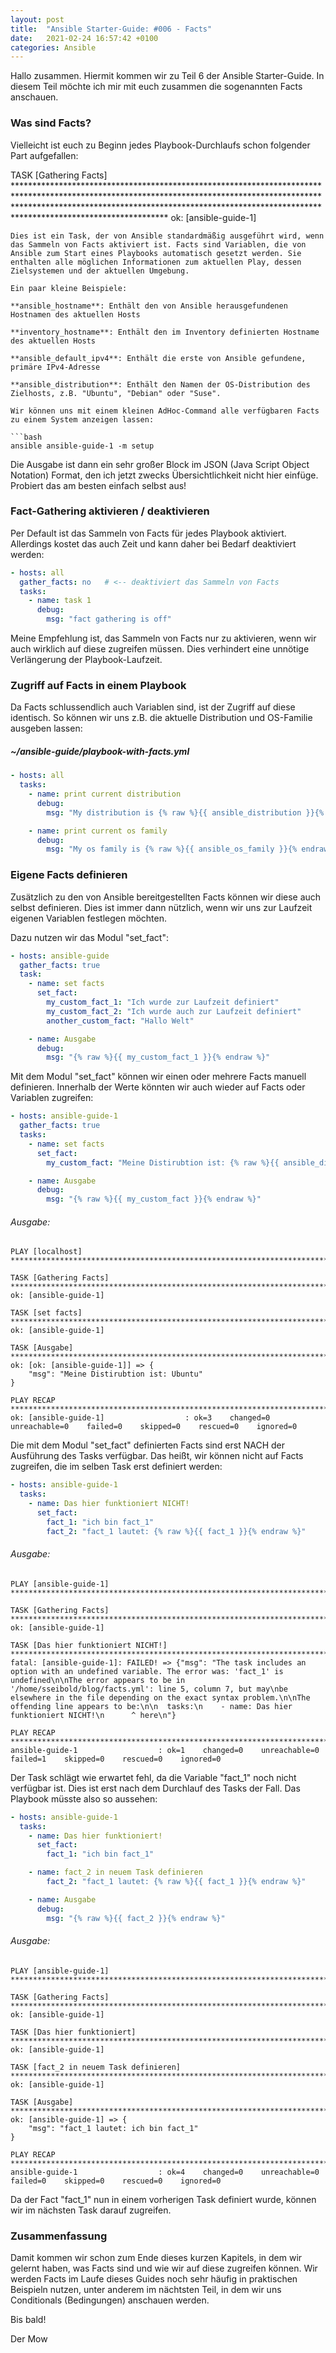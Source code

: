 ```yaml
---
layout: post
title:  "Ansible Starter-Guide: #006 - Facts" 
date:   2021-02-24 16:57:42 +0100
categories: Ansible
---
```


Hallo zusammen. Hiermit kommen wir zu Teil 6 der Ansible Starter-Guide. In diesem Teil möchte ich mir mit euch zusammen die sogenannten Facts anschauen.

### Was sind Facts?

Vielleicht ist euch zu Beginn jedes Playbook-Durchlaufs schon folgender Part aufgefallen:

TASK [Gathering Facts] *********************************************************************************************************************************************************************************************************************************************************
ok: [ansible-guide-1]
```
Dies ist ein Task, der von Ansible standardmäßig ausgeführt wird, wenn das Sammeln von Facts aktiviert ist. Facts sind Variablen, die von Ansible zum Start eines Playbooks automatisch gesetzt werden. Sie enthalten alle möglichen Informationen zum aktuellen Play, dessen Zielsystemen und der aktuellen Umgebung. 

Ein paar kleine Beispiele:

**ansible_hostname**: Enthält den von Ansible herausgefundenen Hostnamen des aktuellen Hosts

**inventory_hostname**: Enthält den im Inventory definierten Hostname des aktuellen Hosts

**ansible_default_ipv4**: Enthält die erste von Ansible gefundene, primäre IPv4-Adresse

**ansible_distribution**: Enthält den Namen der OS-Distribution des Zielhosts, z.B. "Ubuntu", "Debian" oder "Suse".

Wir können uns mit einem kleinen AdHoc-Command alle verfügbaren Facts zu einem System anzeigen lassen:

```bash
ansible ansible-guide-1 -m setup
```

Die Ausgabe ist dann ein sehr großer Block im JSON (Java Script Object Notation) Format, den ich jetzt zwecks Übersichtlichkeit nicht hier einfüge. Probiert das am besten einfach selbst aus!

### Fact-Gathering aktivieren / deaktivieren
Per Default ist das Sammeln von Facts für jedes Playbook aktiviert. Allerdings kostet das auch Zeit und kann daher bei Bedarf deaktiviert werden:

```yaml
- hosts: all
  gather_facts: no   # <-- deaktiviert das Sammeln von Facts
  tasks:
    - name: task 1
      debug:
        msg: "fact gathering is off"

```

Meine Empfehlung ist, das Sammeln von Facts nur zu aktivieren, wenn wir auch wirklich auf diese zugreifen müssen. Dies verhindert eine unnötige Verlängerung der Playbook-Laufzeit.

### Zugriff auf Facts in einem Playbook

Da Facts schlussendlich auch Variablen sind, ist der Zugriff auf diese identisch. So können wir uns z.B. die aktuelle Distribution und OS-Familie ausgeben lassen:

##### ~/ansible-guide/playbook-with-facts.yml
```yaml
- hosts: all
  tasks:
    - name: print current distribution
      debug:
        msg: "My distribution is {% raw %}{{ ansible_distribution }}{% endraw %}"

    - name: print current os family
      debug:
        msg: "My os family is {% raw %}{{ ansible_os_family }}{% endraw %}"

```

### Eigene Facts definieren
Zusätzlich zu den von Ansible bereitgestellten Facts können wir diese auch selbst definieren. Dies ist immer dann nützlich, wenn wir uns zur Laufzeit eigenen Variablen festlegen möchten.

Dazu nutzen wir das Modul "set_fact":

```yaml
- hosts: ansible-guide
  gather_facts: true
  task:
    - name: set facts
      set_fact:
        my_custom_fact_1: "Ich wurde zur Laufzeit definiert"
        my_custom_fact_2: "Ich wurde auch zur Laufzeit definiert"
        another_custom_fact: "Hallo Welt"

    - name: Ausgabe
      debug:
        msg: "{% raw %}{{ my_custom_fact_1 }}{% endraw %}"
```

Mit dem Modul "set_fact" können wir einen oder mehrere Facts manuell definieren. Innerhalb der Werte könnten wir auch wieder auf Facts oder Variablen zugreifen:

```yaml
- hosts: ansible-guide-1
  gather_facts: true
  tasks:
    - name: set facts
      set_fact:
        my_custom_fact: "Meine Distirubtion ist: {% raw %}{{ ansible_distribution }}{% endraw %}"

    - name: Ausgabe
      debug:
        msg: "{% raw %}{{ my_custom_fact }}{% endraw %}"

```
###### Ausgabe:
```
PLAY [localhost] ***************************************************************************************************************************************************************************************************************************************************************

TASK [Gathering Facts] *********************************************************************************************************************************************************************************************************************************************************
ok: [ansible-guide-1]

TASK [set facts] ***************************************************************************************************************************************************************************************************************************************************************
ok: [ansible-guide-1]

TASK [Ausgabe] *****************************************************************************************************************************************************************************************************************************************************************
ok: [ok: [ansible-guide-1]] => {
    "msg": "Meine Distirubtion ist: Ubuntu"
}

PLAY RECAP *********************************************************************************************************************************************************************************************************************************************************************
ok: [ansible-guide-1]                  : ok=3    changed=0    unreachable=0    failed=0    skipped=0    rescued=0    ignored=0   

```

Die mit dem Modul "set_fact" definierten Facts sind erst NACH der Ausführung des Tasks verfügbar. Das heißt, wir können nicht auf Facts zugreifen, die im selben Task erst definiert werden:

```yaml
- hosts: ansible-guide-1
  tasks:
    - name: Das hier funktioniert NICHT!
      set_fact:
        fact_1: "ich bin fact_1"
        fact_2: "fact_1 lautet: {% raw %}{{ fact_1 }}{% endraw %}"
```
###### Ausgabe:
```
PLAY [ansible-guide-1] ***************************************************************************************************************************************************************************************************************************************************************

TASK [Gathering Facts] *********************************************************************************************************************************************************************************************************************************************************
ok: [ansible-guide-1]

TASK [Das hier funktioniert NICHT!] ********************************************************************************************************************************************************************************************************************************************
fatal: [ansible-guide-1]: FAILED! => {"msg": "The task includes an option with an undefined variable. The error was: 'fact_1' is undefined\n\nThe error appears to be in '/home/sseibold/blog/facts.yml': line 5, column 7, but may\nbe elsewhere in the file depending on the exact syntax problem.\n\nThe offending line appears to be:\n\n  tasks:\n    - name: Das hier funktioniert NICHT!\n      ^ here\n"}

PLAY RECAP *********************************************************************************************************************************************************************************************************************************************************************
ansible-guide-1                  : ok=1    changed=0    unreachable=0    failed=1    skipped=0    rescued=0    ignored=0
```

Der Task schlägt wie erwartet fehl, da die Variable "fact_1" noch nicht verfügbar ist. Dies ist erst nach dem Durchlauf des Tasks der Fall. Das Playbook müsste also so aussehen:

```yaml
- hosts: ansible-guide-1
  tasks:
    - name: Das hier funktioniert!
      set_fact:
        fact_1: "ich bin fact_1"

    - name: fact_2 in neuem Task definieren
        fact_2: "fact_1 lautet: {% raw %}{{ fact_1 }}{% endraw %}"

    - name: Ausgabe
      debug:
        msg: "{% raw %}{{ fact_2 }}{% endraw %}"
```
###### Ausgabe:
```
PLAY [ansible-guide-1] ***************************************************************************************************************************************************************************************************************************************************************

TASK [Gathering Facts] *********************************************************************************************************************************************************************************************************************************************************
ok: [ansible-guide-1]

TASK [Das hier funktioniert] ***************************************************************************************************************************************************************************************************************************************************
ok: [ansible-guide-1]

TASK [fact_2 in neuem Task definieren] *****************************************************************************************************************************************************************************************************************************************
ok: [ansible-guide-1]

TASK [Ausgabe] *****************************************************************************************************************************************************************************************************************************************************************
ok: [ansible-guide-1] => {
    "msg": "fact_1 lautet: ich bin fact_1"
}

PLAY RECAP *********************************************************************************************************************************************************************************************************************************************************************
ansible-guide-1                  : ok=4    changed=0    unreachable=0    failed=0    skipped=0    rescued=0    ignored=0  
```
Da der Fact "fact_1" nun in einem vorherigen Task definiert wurde, können wir im nächsten Task darauf zugreifen.


### Zusammenfassung
Damit kommen wir schon zum Ende dieses kurzen Kapitels, in dem wir gelernt haben, was Facts sind und wie wir auf diese zugreifen können. Wir werden Facts im Laufe dieses Guides noch sehr häufig in praktischen Beispieln nutzen, unter anderem im nächtsten Teil, in dem wir uns Conditionals (Bedingungen) anschauen werden.

Bis bald!

Der Mow
